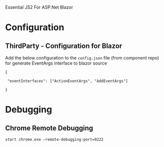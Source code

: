 Essential JS2 For ASP.Net Blazor


# Configuration

## ThirdParty - Configuration for Blazor

Add the below configuration to the `config.json` file (from component repo) for generate EventArgs interface to blazor source

```
{
 
 "eventInterfaces": ["ActionEventArgs", "AddEventArgs"]
    
}
```
 
# Debugging       

## Chrome Remote Debugging

`start chrome.exe –remote-debugging-port=9222`